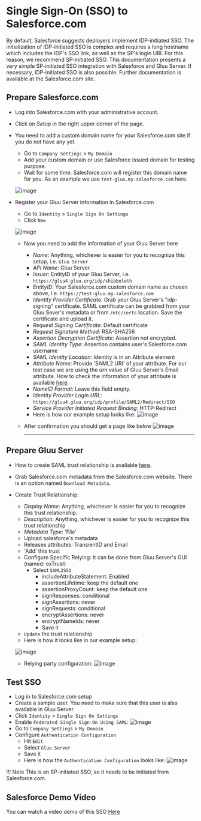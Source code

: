 # Single Sign-On (SSO) to Salesforce.com

By default, Salesforce suggests deployers implement IDP-initiated SSO. The initialization of IDP-initiated SSO is complex and requires a long hostname which includes the IDP's SSO link, as well as the SP's login URI. For this reason, we recommend SP-initiated SSO. This documentation presents a very simple SP-initiated SSO integration with Salesforce and Gluu Server. If necessary, IDP-initiated SSO is also possible. Further documentation is available at the Salesforce.com site.

## Prepare Salesforce.com

- Log into Salesforce.com with your administrative account.
- Click on _Setup_ in the right upper corner of the page.
- You need to add a custom domain name for your Salesforce.com site if
  you do not have any yet.
  - Go to `Company Settings` > `My Domain`
  - Add your custom domain or use Salesforce issued domain for testing purpose. 
  - Wait for some time. Salesforce.com will register this domain name
  for you. As an example we use `test-gluu.my.salesforce.com` here.

  ![image](../../img/integration/Salesforce_myDomain.png)

* Register your Gluu Server information in Salesforce.com
   * Go to `Identity` > `Single Sign On Settings`
   * Click `New`

  ![image](../../img/integration/Salesforce_SSO_setting.png)

   * Now you need to add the information of your Gluu Server here
     * _Name_: Anything, whichever is easier for you to recognize this
       setup, i.e. `Gluu Server`
     * _API Name_: Gluu Server.
     * _Issuer_: EntityID of your Gluu Server, i.e. `https://gluu4.gluu.org/idp/shibboleth`
     * _EntityID_: Your Salesforce.com custom domain name as chosen
       above, i.e. `https://test-gluu.my.salesforce.com`
     * _Identity Provider Certificate_: Grab your Gluu Server's "idp-signing"
       certificate. SAML certificate can be grabbed from your Gluu Sever's
       metadata or from `/etc/certs` location. Save the certificate and upload it.
     * _Request Signing Certificate_: Default certificate
     * _Request Signature Method_: RSA-SHA256
     * _Assertion Decryption Certificate_: Assertion not encrypted.
     * _SAML Identity Type_: Assertion contains user's Salesforce.com username
     * _SAML Identity Location_: Identity is in an Attribute element
     * _Attribute Name_: Provide 'SAML2 URI' of your attribute. For our test case we are using the urn value of Gluu Server's Email attribute. How to check the information of your attribute is available [here](http://www.gluu.org/docs/admin-guide/configuration/#attributes).
     * _NameID Format_: Leave this field empty.
     * _Identity Provider Login URL_: `https://gluu4.gluu.org/idp/profile/SAML2/Redirect/SSO`
     * _Service Provider Initiated Request Binding_: HTTP-Redirect
     * Here is how our example setup looks like:
     ![image](../../img/integration/Salesforce_SSO_setting_gluu4_config.png)

  * After confirmation you should get a page like below
     ![image](../../img/integration/Salesforce_SSO_setting_gluu4_confirmation.png)
     
     ********************************************************************************************

## Prepare Gluu Server

* How to create SAML trust relationship is available [here](../../admin-guide/saml.md). 
* Grab Salesforce.com metadata from the Salesforce.com website. There is
  an option named `Download Metadata`. 
* Create Trust Relationship:
  * _Display Name_: Anything, whichever is easier for you to recognize this trust relationship.
  * _Description_: Anything, whichever is easier for you to recognize this trust relationship
  * _Metadata Type_: 'File'
  * Upload salesforce's metadata
  * Releases attributes: TransientID and Email
  * 'Add' this trust
  * Configure Specific Relying: It can be done from Gluu Server's GUI (named: oxTrust)
    * Select `SAML2SSO`
        * includeAttributeStatement: Enabled
        * assertionLifetime: keep the default one
        * assertionProxyCount: keep the default one
        * signResponses: conditional
        * signAssertions: never
        * signRequests: conditional
        * encryptAssertions: never
        * encryptNameIds: never
        * Save it
  * `Update` the trust relationship
  * Here is how it looks like in our example setup:

  ![image](../../img/integration/Salesforce_SSO_setting_gluu4_Trust_Relationship.png)
    * Relying party configuration: ![image](../../img/integration/Salesforce_SSO_setting_gluu4_TR_relying_party.png)


## Test SSO

- Log in to Salesforce.com setup
- Create a sample user. You need to make sure that this user is also available in Gluu Server. 
- Click `Identity` > `Single Sign On Settings`
- Enable `Federated Single Sign-On Using SAML`: 
    ![image](../../img/integration/Salesforce_Enable_Federation_2.png)
- Go to `Company Settings` > `My Domain`
- Configure `Authentication Configuration`
  - Hit `Edit`
  - Select `Gluu Server`
  - Save it
  - Here is how the `Authentication Configuration` looks like:
    ![image](../../img/integration/Salesforce_Authentication_Configuration2.png)

!!! Note
    This is an SP-initiated SSO, so it needs to be initiated from Salesforce.com.

## Salesforce Demo Video
You can watch a video demo of this SSO [Here](https://youtu.be/G7xeXyHWLmE)

